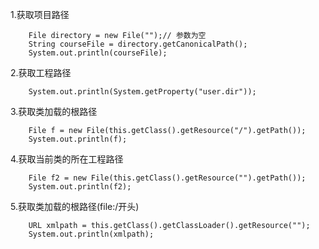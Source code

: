 1.获取项目路径  
```
    File directory = new File("");// 参数为空
    String courseFile = directory.getCanonicalPath();
    System.out.println(courseFile);
```

2.获取工程路径  
```
    System.out.println(System.getProperty("user.dir"));
```

3.获取类加载的根路径  
```
    File f = new File(this.getClass().getResource("/").getPath());
    System.out.println(f);
```

4.获取当前类的所在工程路径  
```
    File f2 = new File(this.getClass().getResource("").getPath());
    System.out.println(f2);
```

5.获取类加载的根路径(file:/开头)
```
    URL xmlpath = this.getClass().getClassLoader().getResource("");
    System.out.println(xmlpath);
```